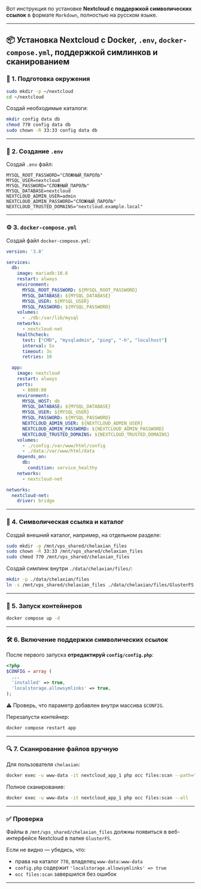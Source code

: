 Вот инструкция по установке **Nextcloud с поддержкой символических ссылок** в формате `Markdown`, полностью на русском языке.

---

## 📦 Установка Nextcloud с Docker, `.env`, `docker-compose.yml`, поддержкой симлинков и сканированием

### 🔧 1. Подготовка окружения

```bash
sudo mkdir -p ~/nextcloud
cd ~/nextcloud
```

Создай необходимые каталоги:

```bash
mkdir config data db
chmod 770 config data db
sudo chown -R 33:33 config data db
```

---

### 📁 2. Создание `.env`

Создай `.env` файл:

```env
MYSQL_ROOT_PASSWORD="СЛОЖНЫЙ_ПАРОЛЬ"
MYSQL_USER=nextcloud
MYSQL_PASSWORD="СЛОЖНЫЙ_ПАРОЛЬ"
MYSQL_DATABASE=nextcloud
NEXTCLOUD_ADMIN_USER=admin
NEXTCLOUD_ADMIN_PASSWORD="СЛОЖНЫЙ_ПАРОЛЬ"
NEXTCLOUD_TRUSTED_DOMAINS="nextcloud.example.local"
```

---

### ⚙️ 3. `docker-compose.yml`

Создай файл `docker-compose.yml`:

```yaml
version: '3.8'

services:
  db:
    image: mariadb:10.6
    restart: always
    environment:
      MYSQL_ROOT_PASSWORD: ${MYSQL_ROOT_PASSWORD}
      MYSQL_DATABASE: ${MYSQL_DATABASE}
      MYSQL_USER: ${MYSQL_USER}
      MYSQL_PASSWORD: ${MYSQL_PASSWORD}
    volumes:
      - ./db:/var/lib/mysql
    networks:
      - nextcloud-net
    healthcheck:
      test: ["CMD", "mysqladmin", "ping", "-h", "localhost"]
      interval: 5s
      timeout: 3s
      retries: 10

  app:
    image: nextcloud
    restart: always
    ports:
      - 8080:80
    environment:
      MYSQL_HOST: db
      MYSQL_DATABASE: ${MYSQL_DATABASE}
      MYSQL_USER: ${MYSQL_USER}
      MYSQL_PASSWORD: ${MYSQL_PASSWORD}
      NEXTCLOUD_ADMIN_USER: ${NEXTCLOUD_ADMIN_USER}
      NEXTCLOUD_ADMIN_PASSWORD: ${NEXTCLOUD_ADMIN_PASSWORD}
      NEXTCLOUD_TRUSTED_DOMAINS: ${NEXTCLOUD_TRUSTED_DOMAINS}
    volumes:
      - ./config:/var/www/html/config
      - ./data:/var/www/html/data
    depends_on:
      db:
        condition: service_healthy
    networks:
      - nextcloud-net

networks:
  nextcloud-net:
    driver: bridge
```

---

### 🔗 4. Символическая ссылка и каталог

Создай внешний каталог, например, на отдельном разделе:

```bash
sudo mkdir -p /mnt/vps_shared/chelaxian_files
sudo chown -R 33:33 /mnt/vps_shared/chelaxian_files
sudo chmod 770 /mnt/vps_shared/chelaxian_files
```

Создай симлинк внутри `./data/chelaxian/files/`:

```bash
mkdir -p ./data/chelaxian/files
ln -s /mnt/vps_shared/chelaxian_files ./data/chelaxian/files/GlusterFS
```

---

### 🚀 5. Запуск контейнеров

```bash
docker compose up -d
```

---

### 🛠 6. Включение поддержки символических ссылок

После первого запуска **отредактируй `config/config.php`**:

```php
<?php
$CONFIG = array (
  ...
  'installed' => true,
  'localstorage.allowsymlinks' => true,
);
```

⚠️ Проверь, что параметр добавлен внутри массива `$CONFIG`.

Перезапусти контейнер:

```bash
docker compose restart app
```

---

### 🔍 7. Сканирование файлов вручную

Для пользователя `chelaxian`:

```bash
docker exec -u www-data -it nextcloud_app_1 php occ files:scan --path="chelaxian/files/GlusterFS"
```

Полное сканирование:

```bash
docker exec -u www-data -it nextcloud_app_1 php occ files:scan --all
```

---

### ✅ Проверка

Файлы в `/mnt/vps_shared/chelaxian_files` должны появиться в веб-интерфейсе Nextcloud в папке `GlusterFS`.

Если не видно — убедись, что:

* права на каталог `770`, владелец `www-data:www-data`
* `config.php` содержит `'localstorage.allowsymlinks' => true`
* `occ files:scan` завершился без ошибок

---

